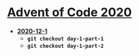 # [Advent of Code 2020](adventofcode.com)

* [**2020-12-1**](https://adventofcode.com/2020/day/1)
  * **`git checkout day-1-part-1`**
  * **`git checkout day-1-part-2`**
